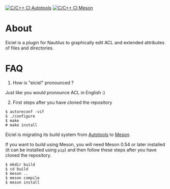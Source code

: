 [![C/C++ CI Autotools](https://github.com/rofirrim/eiciel/actions/workflows/autotools.yml/badge.svg)](https://github.com/rofirrim/eiciel/actions/workflows/autotools.yml)
[![C/C++ CI Meson](https://github.com/rofirrim/eiciel/actions/workflows/meson.yml/badge.svg)](https://github.com/rofirrim/eiciel/actions/workflows/meson.yml)

# About

Eiciel is a plugin for Nautilus to graphically edit ACL and extended attributes
of files and directories.

# FAQ

1. How is "eiciel" pronounced ?

Just like you would pronounce ACL in English :)

2. First steps after you have cloned the repository

```
$ autoreconf -vif
$ ./configure
$ make
# make install
```

Eiciel is migrating its build system from
[Autotools](https://en.wikipedia.org/wiki/GNU_Autotools) to
[Meson](https://mesonbuild.com/).

If you want to build using Meson, you will need Meson 0.54 or later
installed (it can be installed using `pip`) and then follow these steps
after you have cloned the repository.

```
$ mkdir build
$ cd build
$ meson ..
$ meson compile
$ meson install
```
